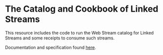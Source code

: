 # The Catalog and Cookbook of Linked Streams

This resource includes the code to run the Web Stream catalog for Linked Streams and some receipts to consume such streams.

Documentation and specification found [here](https://github.com/riccardotommasini/webstreams/wiki). 
